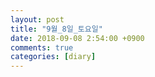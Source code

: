 ```yaml
---
layout: post
title: "9월_8일_토요일"
date: 2018-09-08 2:54:00 +0900
comments: true 
categories: [diary] 
---
```

